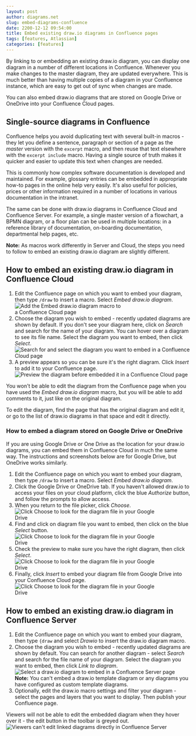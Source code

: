 ```yaml
---
layout: post
author: diagrams.net
slug: embed-diagrams-confluence
date: 2200-12-12 09:54:00
title: Embed existing draw.io diagrams in Confluence pages
tags: [features, Atlassian]
categories: [features]
---
```


By linking to or embedding an existing draw.io diagram, you can display one diagram in a number of different locations in Confluence. Whenever you make changes to the master diagram, they are updated everywhere. This is much better than having multiple copies of a diagram in your Confluence instance, which are easy to get out of sync when changes are made.

You can also embed draw.io diagrams that are stored on Google Drive or OneDrive into your Confluence Cloud pages.

## Single-source diagrams in Confluence

Confluence helps you avoid duplicating text with several built-in macros - they let you define a sentence, paragraph or section of a page as the _master_ version with the ``excerpt`` macro, and then reuse that text elsewhere with the ``excerpt include`` macro. Having a single source of truth makes it quicker and easier to update this text when changes are needed.

This is commonly how complex software documentation is developed and maintained. For example, glossary entries can be embedded in appropriate how-to pages in the online help very easily. It's also useful for policies, prices or other information required in a number of locations in various documentation in the intranet.

The same can be done with draw.io diagrams in Confluence Cloud and Confluence Server. For example, a single master version of a flowchart, a BPMN diagram, or a floor plan can be used in multiple locations: in a reference library of documentation, on-boarding documentation, departmental help pages, etc.

**Note:** As macros work differently in Server and Cloud, the steps you need to follow to embed an existing draw.io diagram are slightly different.

## How to embed an existing draw.io diagram in Confluence Cloud

1. Edit the Confluence page on which you want to embed your diagram, then type ``/draw`` to insert a macro. Select _Embed draw.io diagram_.
<br /><img src="/assets/img/blog/embed-diagram-macro-cloud.png" style="width=100%;max-width:300px;height:auto;" alt="Add the Embed draw.io diagram macro to a Confluence Cloud page">
2. Choose the diagram you wish to embed - recently updated diagrams are shown by default. If you don't see your diagram here, click on _Search_ and search for the name of your diagram. You can hover over a diagram to see its file name. Select the diagram you want to embed, then click _Select_.
<br /><img src="/assets/img/blog/select-diagram-embed-confluence-cloud.png" style="max-width:100%;height:auto;" alt="Search for and select the diagram you want to embed in a Confluence Cloud page">
3. A preview appears so you can be sure it's the right diagram. Click _Insert_ to add it to your Confluence page.
<br /><img src="/assets/img/blog/preview-embed-diagram-confluence-cloud.png" style="max-width:100%;height:auto;" alt="Preview the diagram before embedded it in a Confluence Cloud page">

You won't be able to edit the diagram from the Confluence page when you have used the _Embed draw.io diagram_ macro, but you will be able to add comments to it, just like on the original diagram.

To edit the diagram, find the page that has the original diagram and edit it, or go to the list of draw.io diagrams in that space and edit it directly.

### How to embed a diagram stored on Google Drive or OneDrive

If you are using Google Drive or One Drive as the location for your draw.io diagrams, you can embed them in Confluence Cloud in much the same way. The instructions and screenshots below are for Google Drive, but OneDrive works similarly.

1. Edit the Confluence page on which you want to embed your diagram, then type ``/draw`` to insert a macro. Select _Embed draw.io diagram_.
2. Click the Google Drive or OneDrive tab. If you haven't allowed draw.io to access your files on your cloud platform, click the blue _Authorize_ button, and follow the prompts to allow access.
3. When you return to the file picker, click _Choose_.
<br /><img src="/assets/img/blog/choose-diagram-google-drive-confluence-cloud.png" style="width=100%;max-width:400px;height:auto;" alt="Click Choose to look for the diagram file in your Google Drive">
4. Find and click on diagram file you want to embed, then click on the blue _Select_ button.
<br /><img src="/assets/img/blog/select-diagram-google-drive-confluence-cloud.png" style="width=100%;max-width:400px;height:auto;" alt="Click Choose to look for the diagram file in your Google Drive">
5. Check the preview to make sure you have the right diagram, then click _Select_.
<br /><img src="/assets/img/blog/select-preview-google-drive-confluence-cloud.png" style="width=100%;max-width:400px;height:auto;" alt="Click Choose to look for the diagram file in your Google Drive">
6. Finally, click _Insert_ to embed your diagram file from Google Drive into your Confluence Cloud page.
<br /><img src="/assets/img/blog/insert-google-drive-confluence-cloud.png" style="width=100%;max-width:400px;height:auto;" alt="Click Choose to look for the diagram file in your Google Drive">

## How to embed an existing draw.io diagram in Confluence Server

1. Edit the Confluence page on which you want to embed your diagram, then type ``{draw`` and select _Drawio_ to insert the draw.io diagram macro.
2. Choose the diagram you wish to embed - recently updated diagrams are shown by default. You can search for another diagram - select _Search_ and search for the file name of your diagram. Select the diagram you want to embed, then click _Link to diagram_.
<br /><img src="/assets/img/blog/insert-link-to-diagram-confluence-server.png" style="max-width:100%;height:auto;" alt="Select a draw.io diagram to embed in a Confluence Server page">
<br />**Note:** You can't embed a draw.io template diagram or any diagrams you have configured as custom template diagrams.
3. Optionally, edit the draw.io macro settings and filter your diagram - select the pages and layers that you want to display. Then publish your Confluence page.

Viewers will not be able to edit the embedded diagram when they hover over it - the edit button in the toolbar is greyed out.
<br /><img src="/assets/img/blog/linked-diagram-confluence-server-toolbar.png" style="max-width:100%;height:auto;" alt="Viewers can't edit linked diagrams directly in Confluence Server">

